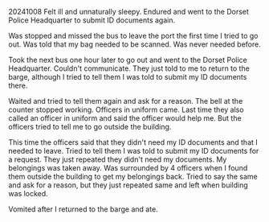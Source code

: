 20241008
Felt ill and unnaturally sleepy. Endured and went to the Dorset Police Headquarter to submit ID documents again.

Was stopped and missed the bus to leave the port the first time I tried to go out. Was told that my bag needed to be scanned. Was never needed before.

Took the next bus one hour later to go out and went to the Dorset Police Headquarter. Couldn't communicate. They just told to me to return to the barge, although I tried to tell them I was told to submit my ID documents there.

Waited and tried to tell them again and ask for a reason. The bell at the counter stopped working. Officers in uniform came. Last time they also called an officer in uniform and said the officer would help me. But the officers tried to tell me to go outside the building.

This time the officers said that they didn't need my ID documents and that I needed to leave. Tried to tell them I was told to submit my ID documents for a request. They just repeated they didn't need my documents. My belongings was taken away. Was surrounded by 4 officers when I found them outside the building to get my belongings back. Tried to say the same and ask for a reason, but they just repeated same and left when building was locked.

Vomited after I returned to the barge and ate.
